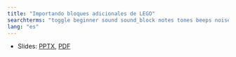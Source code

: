 ```yaml
---
title: "Importando bloques adicionales de LEGO"
searchterms: "toggle beginner sound sound_block notes tones beeps noises rsf importing_additional_lego_blocks"
lang: "es"
---
```

 <ul>
 <li class="ng-binding">Slides:
 <a href="ProgrammingLessons/beginner/ImportingBlocks.pptx">PPTX</a>,
 <a href="ProgrammingLessons/beginner/ImportingBlocks.pdf">PDF</a>
 </li>
 </ul>
